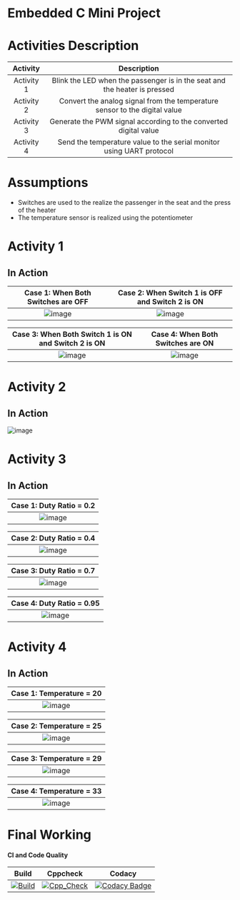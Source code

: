 # Embedded C Mini Project

# Activities Description

|Activity|Description|
|:--:|:--:|
|Activity 1| Blink the LED when the passenger is in the seat and the heater is pressed|
|Activity 2| Convert the analog signal from the temperature sensor to the digital value|
|Activity 3| Generate the PWM signal according to the converted digital value|
|Activity 4| Send the temperature value to the serial monitor using UART protocol|

# Assumptions
* Switches are used to the realize the passenger in the seat and the press of the heater
* The temperature sensor is realized using the potentiometer

# Activity 1

## In Action

|Case 1: When Both Switches are OFF|Case 2: When Switch 1 is OFF and Switch 2 is ON|
|:--:|:--:|
|![image](https://user-images.githubusercontent.com/61261829/115930043-6de23600-a4a6-11eb-9b26-7124facd5505.png)|![image](https://user-images.githubusercontent.com/61261829/115930127-92d6a900-a4a6-11eb-8543-bde89173b492.png)|

|Case 3: When Both Switch 1 is ON and Switch 2 is ON|Case 4: When Both Switches are ON|
|:--:|:--:|
|![image](https://user-images.githubusercontent.com/61261829/115930263-c6b1ce80-a4a6-11eb-9849-93b9a62fab5c.png)|![image](https://user-images.githubusercontent.com/61261829/115930289-d16c6380-a4a6-11eb-82f5-6a4c09a9c281.png)| ![image](https://user-images.githubusercontent.com/61261829/116689761-16782480-a9d6-11eb-886a-bb9877016e00.png)


# Activity 2 

## In Action

![image](https://user-images.githubusercontent.com/61261829/116450392-e0715e00-a878-11eb-81a1-1e15dda5220c.png)

# Activity 3

## In Action

|Case 1: Duty Ratio = 0.2 |
|:--:|
|![image](https://user-images.githubusercontent.com/61261829/116689398-b1243380-a9d5-11eb-9564-c2cd473cc5e9.png)|

|Case 2: Duty Ratio = 0.4|
|:--:|
|![image](https://user-images.githubusercontent.com/61261829/116689499-d5801000-a9d5-11eb-97b9-6c23e14f08a3.png)|


|Case 3: Duty Ratio = 0.7 |
|:--:|
|![image](https://user-images.githubusercontent.com/61261829/116689834-30196c00-a9d6-11eb-907d-9586ce5f3912.png)|

|Case 4: Duty Ratio = 0.95|
|:--:|
|![image](https://user-images.githubusercontent.com/61261829/116689962-5dfeb080-a9d6-11eb-80c5-823ee46b98d4.png)|

# Activity 4

## In Action

|Case 1: Temperature = 20 |
|:--:|
|![image](https://user-images.githubusercontent.com/61261829/116689398-b1243380-a9d5-11eb-9564-c2cd473cc5e9.png)|

|Case 2: Temperature = 25|
|:--:|
|![image](https://user-images.githubusercontent.com/61261829/116689499-d5801000-a9d5-11eb-97b9-6c23e14f08a3.png)|


|Case 3: Temperature = 29 |
|:--:|
|![image](https://user-images.githubusercontent.com/61261829/116689834-30196c00-a9d6-11eb-907d-9586ce5f3912.png)|

|Case 4: Temperature = 33|
|:--:|
|![image](https://user-images.githubusercontent.com/61261829/116689962-5dfeb080-a9d6-11eb-80c5-823ee46b98d4.png)|


# Final Working

#### CI and Code Quality

|Build|Cppcheck|Codacy|
|:--:|:--:|:--:|
|[![Build](https://github.com/Manikanta489/EmbeddedC_stepin256240/actions/workflows/build.yml/badge.svg)](https://github.com/Manikanta489/EmbeddedC_stepin256240/actions/workflows/build.yml)|[![Cpp_Check](https://github.com/Manikanta489/EmbeddedC_stepin256240/actions/workflows/cpp_check.yml/badge.svg)](https://github.com/Manikanta489/EmbeddedC_stepin256240/actions/workflows/cpp_check.yml)|[![Codacy Badge](https://app.codacy.com/project/badge/Grade/e5facfbcad3a46f283b859d701dbe235)](https://www.codacy.com/gh/Manikanta489/EmbeddedC_stepin256240/dashboard?utm_source=github.com&amp;utm_medium=referral&amp;utm_content=Manikanta489/EmbeddedC_stepin256240&amp;utm_campaign=Badge_Grade)
